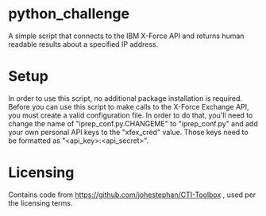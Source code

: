 # python_challenge
A simple script that connects to the IBM X-Force API and returns human
readable results about a specified IP address.

# Setup
In order to use this script, no additional package installation is
required. Before you can use this script to make calls to the X-Force
Exchange API, you must create a valid configuration file. In order to
do that, you'll need to change the name of "iprep_conf.py.CHANGEME"
to "iprep_conf.py" and add your own personal API keys to the "xfex_cred"
value. Those keys need to be formatted as "<api_key>:<api_secret>".

# Licensing
Contains code from https://github.com/johestephan/CTI-Toolbox , used
per the licensing terms.
